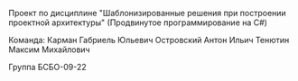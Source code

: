 Проект по дисциплине "Шаблонизированные решения при построении проектной архитектуры" (Продвинутое программирование на С#)

Команда:
Карман Габриель Юльевич
Островский Антон Ильич
Тенютин Максим Михайлович

Группа БСБО-09-22
